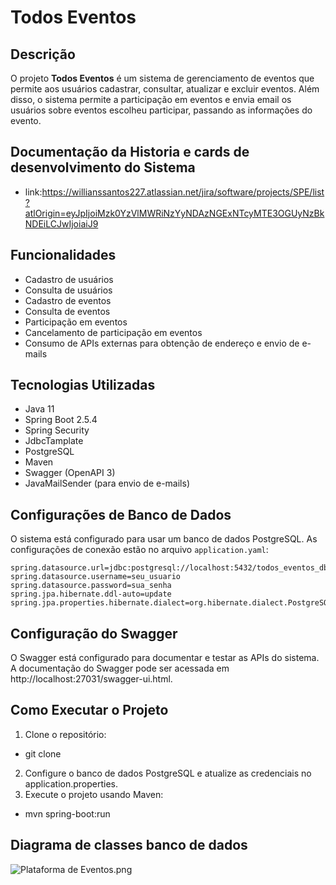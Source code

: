 # Todos Eventos

## Descrição
O projeto **Todos Eventos** é um sistema de gerenciamento de eventos que permite aos usuários cadastrar, consultar, atualizar e excluir eventos. Além disso, o sistema permite a participação em eventos e envia email os usuários sobre eventos escolheu participar, passando as informações do evento.

## Documentação da Historia e cards de desenvolvimento do Sistema
- link:https://willianssantos227.atlassian.net/jira/software/projects/SPE/list?atlOrigin=eyJpIjoiMzk0YzVlMWRiNzYyNDAzNGExNTcyMTE3OGUyNzBkNDEiLCJwIjoiaiJ9

## Funcionalidades
- Cadastro de usuários
- Consulta de usuários
- Cadastro de eventos
- Consulta de eventos
- Participação em eventos
- Cancelamento de participação em eventos
- Consumo de APIs externas para obtenção de endereço e envio de e-mails


## Tecnologias Utilizadas
- Java 11
- Spring Boot 2.5.4
- Spring Security
- JdbcTamplate
- PostgreSQL
- Maven
- Swagger (OpenAPI 3)
- JavaMailSender (para envio de e-mails)

## Configurações de Banco de Dados
O sistema está configurado para usar um banco de dados PostgreSQL. As configurações de conexão estão no arquivo `application.yaml`:

```properties
spring.datasource.url=jdbc:postgresql://localhost:5432/todos_eventos_db
spring.datasource.username=seu_usuario
spring.datasource.password=sua_senha
spring.jpa.hibernate.ddl-auto=update
spring.jpa.properties.hibernate.dialect=org.hibernate.dialect.PostgreSQLDialect
````
## Configuração do Swagger
O Swagger está configurado para documentar e testar as APIs do sistema. A documentação do Swagger pode ser acessada em http://localhost:27031/swagger-ui.html.

## Como Executar o Projeto
 1. Clone o repositório:
  - git clone <url-do-repositorio>
 2. Configure o banco de dados PostgreSQL e atualize as credenciais no application.properties.
 3. Execute o projeto usando Maven: 
  - mvn spring-boot:run 

## Diagrama de classes banco de dados 

![Plataforma de Eventos.png](..%2F..%2FUsers%2Fwmatos%2FDownloads%2FPlataforma%20de%20Eventos.png)
